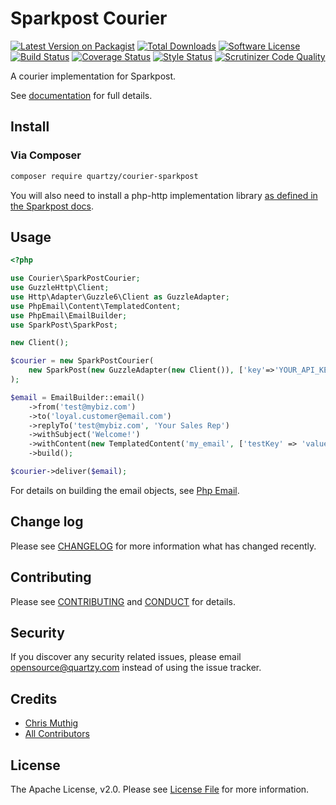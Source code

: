 # Sparkpost Courier

[![Latest Version on Packagist][ico-version]][link-packagist]
[![Total Downloads][ico-downloads]][link-downloads]
[![Software License][ico-license]](LICENSE)
[![Build Status][ico-travisci]][link-travisci]
[![Coverage Status][ico-codecov]][link-codecov]
[![Style Status][ico-styleci]][link-styleci]
[![Scrutinizer Code Quality][ico-scrutinizer]][link-scrutinizer]

A courier implementation for Sparkpost.

See [documentation](https://quartzy.github.io/courier/couriers/sparkpost/) for full details.

## Install

### Via Composer

```bash
composer require quartzy/courier-sparkpost
```

You will also need to install a php-http implementation library
[as defined in the Sparkpost docs](https://github.com/SparkPost/php-sparkpost#installation).

## Usage

```php
<?php

use Courier\SparkPostCourier;
use GuzzleHttp\Client;
use Http\Adapter\Guzzle6\Client as GuzzleAdapter;
use PhpEmail\Content\TemplatedContent;
use PhpEmail\EmailBuilder;
use SparkPost\SparkPost;

new Client();

$courier = new SparkPostCourier(
    new SparkPost(new GuzzleAdapter(new Client()), ['key'=>'YOUR_API_KEY'])
);

$email = EmailBuilder::email()
    ->from('test@mybiz.com')
    ->to('loyal.customer@email.com')
    ->replyTo('test@mybiz.com', 'Your Sales Rep')
    ->withSubject('Welcome!')
    ->withContent(new TemplatedContent('my_email', ['testKey' => 'value']))
    ->build();

$courier->deliver($email);
```

For details on building the email objects, see [Php Email](https://github.com/quartzy/php-email).


## Change log

Please see [CHANGELOG](CHANGELOG.md) for more information what has changed recently.

## Contributing

Please see [CONTRIBUTING](CONTRIBUTING.md) and [CONDUCT](CONDUCT.md) for details.

## Security

If you discover any security related issues, please email [opensource@quartzy.com](mailto:opensource@quartzy.com) instead of using the issue tracker.

## Credits

- [Chris Muthig](https://github.com/camuthig)
- [All Contributors][link-contributors]


## License

The Apache License, v2.0. Please see [License File](LICENSE) for more information.

[ico-version]: https://img.shields.io/packagist/v/quartzy/courier-sparkpost.svg?style=flat-square
[ico-license]: https://img.shields.io/badge/license-Apache%202.0-brightgreen.svg?style=flat-square
[ico-travisci]: https://img.shields.io/travis/quartzy/courier-sparkpost.svg?style=flat-square
[ico-codecov]: https://img.shields.io/scrutinizer/coverage/g/quartzy/courier-sparkpost.svg?style=flat-square
[ico-styleci]: https://styleci.io/repos/98693280/shield
[ico-scrutinizer]: https://img.shields.io/scrutinizer/g/quartzy/courier-sparkpost.svg?style=flat-square
[ico-downloads]: https://img.shields.io/packagist/dt/quartzy/courier-sparkpost.svg?style=flat-square

[link-packagist]: https://packagist.org/packages/quartzy/courier-sparkpost
[link-travisci]: https://travis-ci.org/quartzy/courier-sparkpost
[link-codecov]: https://scrutinizer-ci.com/g/quartzy/courier-sparkpost
[link-styleci]: https://styleci.io/repos/projectid
[link-scrutinizer]: https://scrutinizer-ci.com/g/quartzy/courier-sparkpost
[link-downloads]: https://packagist.org/packages/quartzy/courier-sparkpost
[link-contributors]: ../../contributors

